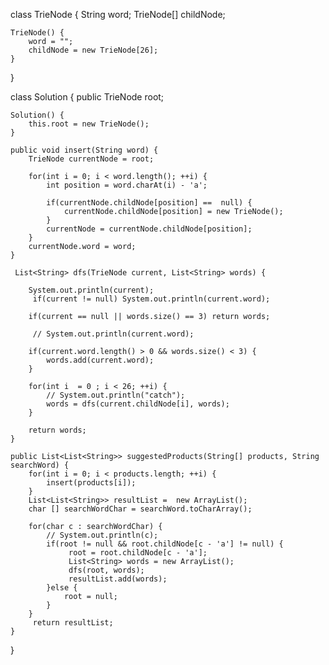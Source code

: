 class TrieNode {
    String word;
    TrieNode[] childNode;
    
    TrieNode() {
        word = "";
        childNode = new TrieNode[26];
    }
}

class Solution {
    public TrieNode root;
    
    Solution() {
        this.root = new TrieNode();
    }
    
    public void insert(String word) {
        TrieNode currentNode = root;
        
        for(int i = 0; i < word.length(); ++i) {
            int position = word.charAt(i) - 'a';
            
            if(currentNode.childNode[position] ==  null) {
                currentNode.childNode[position] = new TrieNode();
            }
            currentNode = currentNode.childNode[position];
        }
        currentNode.word = word;
    }
    
     List<String> dfs(TrieNode current, List<String> words) {
         
        System.out.println(current);
         if(current != null) System.out.println(current.word);
        
        if(current == null || words.size() == 3) return words;
         
         // System.out.println(current.word);
        
        if(current.word.length() > 0 && words.size() < 3) {
            words.add(current.word);
        }
        
        for(int i  = 0 ; i < 26; ++i) {
            // System.out.println("catch");
            words = dfs(current.childNode[i], words);
        }
        
        return words;
    }
    
    public List<List<String>> suggestedProducts(String[] products, String searchWord) {
        for(int i = 0; i < products.length; ++i) {
            insert(products[i]);
        }
        List<List<String>> resultList =  new ArrayList();
        char [] searchWordChar = searchWord.toCharArray();
        
        for(char c : searchWordChar) {
            // System.out.println(c);
            if(root != null && root.childNode[c - 'a'] != null) {
                 root = root.childNode[c - 'a'];
                 List<String> words = new ArrayList();
                 dfs(root, words);
                 resultList.add(words);
            }else {
                root = null;
            }
        }
         return resultList;
    }
}